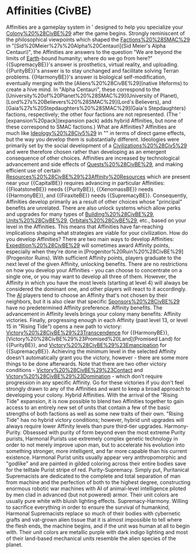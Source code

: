 # Affinities (CivBE)

Affinities are a gameplay system in ' designed to help you specialize your [Colony%20%28CivBE%29](colony) after the game begins. Strongly reminiscent of the philosophical viewpoints which shaped the [Factions%20%28SMAC%29](factions) in "[Sid%20Meier%27s%20Alpha%20Centauri](Sid Meier's Alpha Centauri)", the Affinities are answers to the question "We are beyond the limits of [Earth](Earth)-bound humanity; where do we go from here?" {{SupremacyBE}}'s answer is prosthetics, virtual reality, and uploading. {{PurityBE}}'s answer is to stay unchanged and facilitate solving Terran problems. {{HarmonyBE}}'s answer is biological self-modification, eventually merging with the [Aliens%20%28CivBE%29](native lifeforms) to create a hive mind. In "Alpha Centauri", these correspond to the [University%20of%20Planet%20%28SMAC%29](University of Planet), [Lord%27s%20Believers%20%28SMAC%29](Lord's Believers), and [Gaia%27s%20Stepdaughters%20%28SMAC%29](Gaia's Stepdaughters) factions, respectively; the other four factions are not represented. (The ' [expansion%20pack](expansion pack) adds hybrid Affinities, but none of these correspond to SMAC factions.)
What are Affinities?
Affinities are much like [Ideology%20%28Civ5%29](Ideologies) in "" in terms of direct game effects, but the way you develop them is substantially different. Ideologies were primarily set by the social development of a [Civilizations%20%28Civ5%29](civilization) and were therefore chosen rather than developing as an emergent consequence of other choices. Affinities are increased by technological advancement and side effects of [Quests%20%28CivBE%29](quests), and making efficient use of certain [Resources%20%28CivBE%29%23Affinity%20Resources](resources) which are present near your {{CapitalBE}} requires advancing in particular Affinities: {{FloatstoneBE}} needs {{PurityBE}}, {{XenomassBE}} needs {{HarmonyBE}}, and {{FiraxiteBE}} needs {{SupremacyBE}}. Consequently, Affinities develop primarily as a result of other choices whose "principal" benefits are unrelated.
There are also unlock systems which allow perks and upgrades for many types of [Building%20%28CivBE%29](buildings), [Units%20%28CivBE%29](unit), [Orbitals%20%28CivBE%29](satellites), etc., based on your level in the Affinities. This means that Affinities have far-reaching implications shaping what strategies are viable for your civilization.
How do you develop Affinities?
There are two main ways to develop Affinities:
[Expedition%20%28CivBE%29](Expeditions) will sometimes award Affinity points, especially when they're done in [Progenitor%20Ruin%20%28CivBE%29](Progenitor Ruins).
With sufficient Affinity points, players graduate to the next level of the given Affinity, unlocking benefits. There are no restrictions on how you develop your Affinities - you can choose to concentrate on a single one, or you may want to develop all three of them. However, the Affinity in which you have the most levels (starting at level 4) will always be considered the dominant one, and other players will react to it accordingly.
The [AI](AI) players tend to choose an Affinity that's not chosen by their neighbors, but it is also clear that specific [Sponsors%20%28CivBE%29](sponsors) have no predetermined Affinity preference.
Affinity benefits.
The advancement in Affinity levels brings your colony many benefits:
Affinity victories.
Finally, progressing enough in each Affinity (past level 13, or level 15 in "Rising Tide") opens a new path to victory: [Victory%20%28CivBE%29%23Transcendence](Transcendence) for {{HarmonyBE}}, [Victory%20%28CivBE%29%23Promised%20Land](Promised Land) for {{PurityBE}}, and [Victory%20%28CivBE%29%23Emancipation](Emancipation) for {{SupremacyBE}}. Achieving the minimum level in the selected Affinity doesn't automatically grant you the victory, however - there are some more things to be done afterwards.
Note that there are two other victory conditions - [Victory%20%28CivBE%29%23Contact](Contact) and [Victory%20%28CivBE%29%23Domination](Domination) - which don't require progression in any specific Affinity. Go for these victories if you don't feel strongly drawn to any of the Affinities and want to keep a broad approach to developing your colony.
Hybrid Affinities.
With the arrival of the "Rising Tide" expansion, it is now possible to blend two Affinities together to gain access to an entirely new set of units that contain a few of the basic strengths of both factions as well as some new traits of their own.
"Rising Tide" has no hybrid victory conditions; however, hybrid unit upgrades will always require lower Affinity levels than pure third-tier upgrades.
Harmony-Purity.
Obsessed with purity of form beyond even the most extreme Purity purists, Harmonal Purists use extremely complex genetic technology in order to not merely improve upon man, but to accelerate his evolution into something stronger, more intelligent, and far more capable than his current existence. Harmonal Purist units usually appear very anthropomorphic and "godlike" and are painted in gilded coloring across their entire bodies save for the telltale Purist stripe of red.
Purity-Supremacy.
Simply put, Puritanical Supremacists are dedicated to the complete and total separation of man from machine and the perfection of both to the highest degree, constructing enormous robotic war machines with AI of animal-level intelligence piloted by men clad in advanced (but not powered) armor. Their unit colors are usually pure white with bluish lighting effects.
Supremacy-Harmony.
Willing to sacrifice everything in order to ensure the survival of humankind, Harmonal Supremacists replace so much of their bodies with cybernetic grafts and vat-grown alien tissue that it is almost impossible to tell where the flesh ends, the machine begins, and if the unit was human at all to begin with. Their unit colors are metallic purple with dark indigo lighting and most of their land-based mechanical units resemble the alien species of the planet.